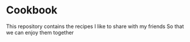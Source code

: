# Cookbook
This repository contains the recipes I like to share with my friends
So that we can enjoy them together